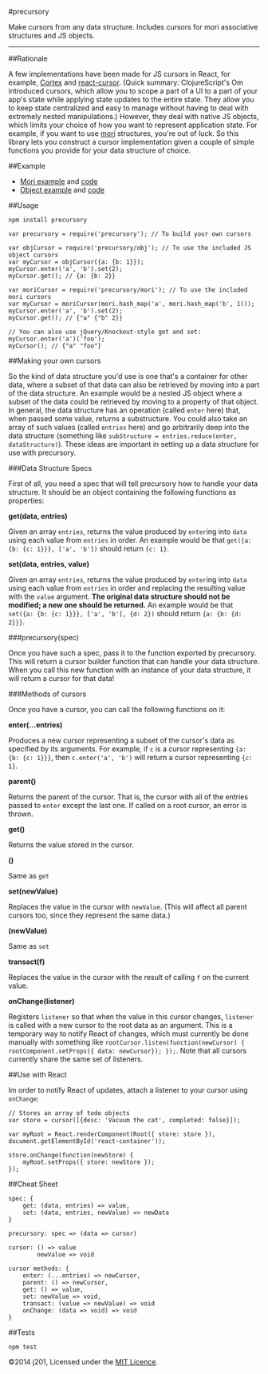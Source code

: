 #precursory

Make cursors from any data structure. Includes cursors for mori associative structures and JS objects.

---

##Rationale

A few implementations have been made for JS cursors in React, for example, [Cortex](https://github.com/mquan/cortex) and [react-cursor](https://github.com/dustingetz/react-cursor). (Quick summary: ClojureScript's Om introduced cursors, which allow you to scope a part of a UI to a part of your app's state while applying state updates to the entire state. They allow you to keep state centralized and easy to manage without having to deal with extremely nested manipulations.) However, they deal with native JS objects, which limits your choice of how you want to represent application state. For example, if you want to use [mori](http://swannodette.github.io/mori/) structures, you're out of luck. So this library lets you construct a cursor implementation given a couple of simple functions you provide for your data structure of choice.

##Example

- [Mori example](http://j201.github.io/precursory/examples/mori/index.html) and [code](http://j201.github.io/precursory/examples/mori/app.js)
- [Object example](http://j201.github.io/precursory/examples/obj/index.html) and [code](http://j201.github.io/precursory/examples/obj/app.js)

##Usage

```
npm install precursory
```

```
var precursory = require('precursory'); // To build your own cursors

var objCursor = require('precursory/obj'); // To use the included JS object cursors
var myCursor = objCursor({a: {b: 1}});
myCursor.enter('a', 'b').set(2);
myCursor.get(); // {a: {b: 2}}

var moriCursor = require('precursory/mori'); // To use the included mori cursors
var myCursor = moriCursor(mori.hash_map('a', mori.hash_map('b', 1)));
myCursor.enter('a', 'b').set(2);
myCursor.get(); // {"a" {"b" 2}}

// You can also use jQuery/Knockout-style get and set:
myCursor.enter('a')('foo');
myCursor(); // {"a" "foo"}
```

##Making your own cursors

So the kind of data structure you'd use is one that's a container for other data, where a subset of that data can also be retrieved by moving into a part of the data structure. An example would be a nested JS object where a subset of the data could be retrieved by moving to a property of that object. In general, the data structure has an operation (called `enter` here) that, when passed some value, returns a substructure. You could also take an array of such values (called `entries` here) and go arbitrarily deep into the data structure (something like `subStructure = entries.reduce(enter, dataStructure)`). These ideas are important in setting up a data structure for use with precursory.

###Data Structure Specs

First of all, you need a spec that will tell precursory how to handle your data structure. It should be an object containing the following functions as properties:

**get(data, entries)**

Given an array `entries`, returns the value produced by `enter`ing into `data` using each value from `entries` in order. An example would be that `get({a: {b: {c: 1}}}, ['a', 'b'])` should return `{c: 1}`.

**set(data, entries, value)**

Given an array `entries`, returns the value produced by `enter`ing into `data` using each value from `entries` in order and replacing the resulting value with the `value` argument. **The original data structure should not be modified; a new one should be returned.** An example would be that `set({a: {b: {c: 1}}}, ['a', 'b'], {d: 2})` should return `{a: {b: {d: 2}}}`.

###precursory(spec)

Once you have such a spec, pass it to the function exported by precursory. This will return a cursor builder function that can handle your data structure. When you call this new function with an instance of your data structure, it will return a cursor for that data!

###Methods of cursors

Once you have a cursor, you can call the following functions on it:

**enter(...entries)**

Produces a new cursor representing a subset of the cursor's data as specified by its arguments. For example, if `c` is a cursor representing `{a: {b: {c: 1}}}`, then `c.enter('a', 'b')` will return a cursor representing `{c: 1}`.

**parent()**

Returns the parent of the cursor. That is, the cursor with all of the entries passed to `enter` except the last one. If called on a root cursor, an error is thrown.

**get()**

Returns the value stored in the cursor.

**()**

Same as `get`

**set(newValue)**

Replaces the value in the cursor with `newValue`. (This will affect all parent cursors too, since they represent the same data.)

**(newValue)**

Same as `set`

**transact(f)**

Replaces the value in the cursor with the result of calling `f` on the current value.

**onChange(listener)**

Registers `listener` so that when the value in this cursor changes, `listener` is called with a new cursor to the root data as an argument. This is a temporary way to notify React of changes, which must currently be done manually with something like `rootCursor.listen(function(newCursor) { rootComponent.setProps({ data: newCursor}); });`. Note that all cursors currently share the same set of listeners.

##Use with React

Im order to notify React of updates, attach a listener to your cursor using `onChange`:

```
// Stores an array of todo objects
var store = cursor([{desc: 'Vacuum the cat', completed: false}]);

var myRoot = React.renderComponent(Root({ store: store }), document.getElementById('react-container'));

store.onChange(function(newStore) {
	myRoot.setProps({ store: newStore });
});
```

##Cheat Sheet

```
spec: {
	get: (data, entries) => value,
	set: (data, entries, newValue) => newData
}

precursory: spec => (data => cursor)

cursor: () => value
        newValue => void

cursor methods: {
	enter: (...entries) => newCursor,
	parent: () => newCursor,
	get: () => value,
	set: newValue => void,
	transact: (value => newValue) => void
	onChange: (data => void) => void
}
```

##Tests

```
npm test
```

©2014 j201, Licensed under the [MIT Licence](http://opensource.org/licenses/MIT).
